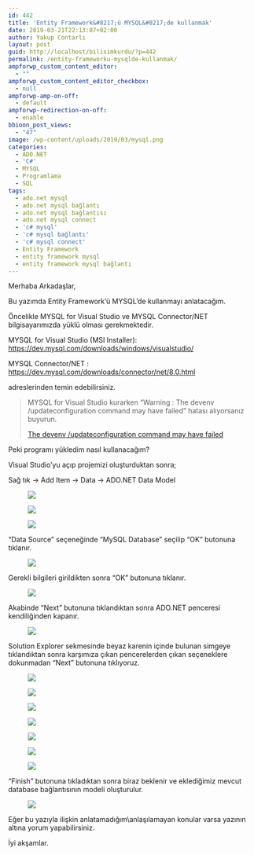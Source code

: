 ```yaml
---
id: 442
title: 'Entity Framework&#8217;ü MYSQL&#8217;de kullanmak'
date: 2019-03-21T22:13:07+02:00
author: Yakup Contarlı
layout: post
guid: http://localhost/bilisimkurdu/?p=442
permalink: /entity-frameworku-mysqlde-kullanmak/
ampforwp_custom_content_editor:
  - ""
ampforwp_custom_content_editor_checkbox:
  - null
ampforwp-amp-on-off:
  - default
ampforwp-redirection-on-off:
  - enable
bbioon_post_views:
  - "47"
image: /wp-content/uploads/2019/03/mysql.png
categories:
  - ADO.NET
  - 'C#'
  - MYSQL
  - Programlama
  - SQL
tags:
  - ado.net mysql
  - ado.net mysql bağlantı
  - ado.net mysql bağlantısı
  - ado.net mysql connect
  - 'c# mysql'
  - 'c# mysql bağlantı'
  - 'c# mysql connect'
  - Entity Framework
  - entity framework mysql
  - entity framework mysql bağlantı
---
```

Merhaba Arkadaşlar,

Bu yazımda Entity Framework&#8217;ü MYSQL&#8217;de kullanmayı anlatacağım.

Öncelikle MYSQL for Visual Studio ve MYSQL Connector/NET bilgisayarımızda yüklü olması gerekmektedir.

<!--more-->

MYSQL for Visual Studio (MSI Installer): <a rel="noreferrer noopener" aria-label="https://dev.mysql.com/downloads/windows/visualstudio/ (yeni sekmede açılır)" href="https://dev.mysql.com/downloads/windows/visualstudio/" target="_blank">https://dev.mysql.com/downloads/windows/visualstudio/</a>

MYSQL Connector/NET : <a href="https://dev.mysql.com/downloads/connector/net/8.0.html" target="_blank" rel="noreferrer noopener" aria-label="https://dev.mysql.com/downloads/connector/net/8.0.html (yeni sekmede açılır)">https://dev.mysql.com/downloads/connector/net/8.0.html</a>

adreslerinden temin edebilirsiniz.

<blockquote class="wp-block-quote">
  <p>
    MYSQL for Visual Studio kurarken &#8220;Warning : The devenv /updateconfiguration command may have failed&#8221; hatası alıyorsanız buyurun.
  </p>
  
  <p>
    <a rel="noreferrer noopener" aria-label="The devenv /usipdate configuration command may have failed
 (yeni sekmede açılır)" href="http://bilisimkurdu.github.io/the-devenv-update-configuration-command-may-have-failed/" target="_blank">The devenv /updateconfiguration command may have failed</a><br />
  </p>
</blockquote>

Peki programı yükledim nasıl kullanacağım?

Visual Studio&#8217;yu açıp projemizi oluşturduktan sonra;

Sağ tık -> Add Item -> Data -> ADO.NET Data Model<figure class="wp-block-image">

![](https://csharpcorner-mindcrackerinc.netdna-ssl.com/article/entity-framework-in-mvc-part-one/Images/image010.png) </figure> <figure class="wp-block-image">![](https://csharpcorner-mindcrackerinc.netdna-ssl.com/article/entity-framework-in-mvc-part-one/Images/image010.png)</figure> <figure class="wp-block-image">![](https://i.hizliresim.com/BaQVZD.jpg)</figure> 

&#8220;Data Source&#8221; seçeneğinde &#8220;MySQL Database&#8221; seçilip &#8220;OK&#8221; butonuna tıklanır.<figure class="wp-block-image">

![](https://i.hizliresim.com/ZXBrLk.jpg) </figure> 

Gerekli bilgileri girildikten sonra &#8220;OK&#8221; butonuna tıklanır.<figure class="wp-block-image">

![](https://i.hizliresim.com/oXWLA7.jpg) </figure> 

Akabinde &#8220;Next&#8221; butonuna tıklandıktan sonra ADO.NET penceresi kendiliğinden kapanır.<figure class="wp-block-image">

![](https://i.hizliresim.com/8avGZV.jpg) </figure> 

Solution Explorer sekmesinde beyaz karenin içinde bulunan simgeye tıklandıktan sonra karşımıza çıkan pencerelerden çıkan seçeneklere dokunmadan &#8220;Next&#8221; butonuna tıklıyoruz.<figure class="wp-block-image">

![](https://i.hizliresim.com/nQ6vAR.jpg) </figure> <figure class="wp-block-image">![](https://i.hizliresim.com/v620gp.jpg)</figure> <figure class="wp-block-image">![](https://i.hizliresim.com/16W9YG.jpg)</figure> <figure class="wp-block-image">![](https://i.hizliresim.com/LlzJpb.jpg)</figure> <figure class="wp-block-image">![](https://i.hizliresim.com/r5kqg1.jpg)</figure> <figure class="wp-block-image">![](https://i.hizliresim.com/7anOoa.jpg)</figure> <figure class="wp-block-image">![](https://i.hizliresim.com/qdkg4Q.jpg)</figure> 

&#8220;Finish&#8221; butonuna tıkladıktan sonra biraz beklenir ve eklediğimiz mevcut database bağlantısının modeli oluşturulur.<figure class="wp-block-image">

![](https://i.hizliresim.com/MVGz62.jpg) </figure> 

Eğer bu yazıyla ilişkin anlatamadığım\anlaşılamayan konular varsa yazının altına yorum yapabilirsiniz. 

İyi akşamlar.